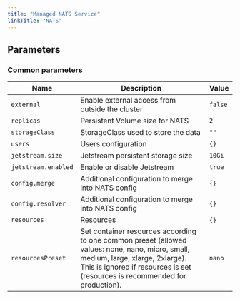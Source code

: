 ```yaml
---
title: "Managed NATS Service"
linkTitle: "NATS"
---
```



## Parameters

### Common parameters

| Name                | Description                                                                                                                                                                                                       | Value   |
| ------------------- | ----------------------------------------------------------------------------------------------------------------------------------------------------------------------------------------------------------------- | ------- |
| `external`          | Enable external access from outside the cluster                                                                                                                                                                   | `false` |
| `replicas`          | Persistent Volume size for NATS                                                                                                                                                                                   | `2`     |
| `storageClass`      | StorageClass used to store the data                                                                                                                                                                               | `""`    |
| `users`             | Users configuration                                                                                                                                                                                               | `{}`    |
| `jetstream.size`    | Jetstream persistent storage size                                                                                                                                                                                 | `10Gi`  |
| `jetstream.enabled` | Enable or disable Jetstream                                                                                                                                                                                       | `true`  |
| `config.merge`      | Additional configuration to merge into NATS config                                                                                                                                                                | `{}`    |
| `config.resolver`   | Additional configuration to merge into NATS config                                                                                                                                                                | `{}`    |
| `resources`         | Resources                                                                                                                                                                                                         | `{}`    |
| `resourcesPreset`   | Set container resources according to one common preset (allowed values: none, nano, micro, small, medium, large, xlarge, 2xlarge). This is ignored if resources is set (resources is recommended for production). | `nano`  |
